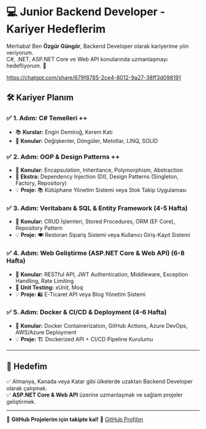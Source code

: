 # 💻 Junior Backend Developer - Kariyer Hedeflerim

Merhaba! Ben **Özgür Güngör**, Backend Developer olarak kariyerime yön veriyorum.  
C#, .NET, ASP.NET Core ve Web API konularında uzmanlaşmayı hedefliyorum. 🚀  



https://chatgpt.com/share/679f8785-2ce4-8012-9a27-38ff3d098191

## 🛠 Kariyer Planım

### ✅ 1. Adım: C# Temelleri ++
- 📚 **Kurslar:** Engin Demiroğ, Kerem Katı  
- 🔹 **Konular:** Değişkenler, Döngüler, Metotlar, LINQ, SOLID  

### ✅ 2. Adım: OOP & Design Patterns ++
- 🔹 **Konular:** Encapsulation, Inheritance, Polymorphism, Abstraction  
- 🎯 **Ekstra:** Dependency Injection (DI), Design Patterns (Singleton, Factory, Repository)  
- 💡 **Proje:** 📚 Kütüphane Yönetim Sistemi veya Stok Takip Uygulaması  

### ✅ 3. Adım: Veritabanı & SQL & Entity Framework (4-5 Hafta)
- 🔹 **Konular:** CRUD İşlemleri, Stored Procedures, ORM (EF Core), Repository Pattern  
- 💡 **Proje:** 🍽 Restoran Sipariş Sistemi veya Kullanıcı Giriş-Kayıt Sistemi  

### ✅ 4. Adım: Web Geliştirme (ASP.NET Core & Web API) (6-8 Hafta)
- 🔹 **Konular:** RESTful API, JWT Authentication, Middleware, Exception Handling, Rate Limiting  
- 🔹 **Unit Testing:** xUnit, Moq  
- 💡 **Proje:** 🛍 E-Ticaret API veya Blog Yönetim Sistemi  

### ✅ 5. Adım: Docker & CI/CD & Deployment (4-6 Hafta)
- 🔹 **Konular:** Docker Containerization, GitHub Actions, Azure DevOps, AWS/Azure Deployment  
- 💡 **Proje:** 🏗 Dockerized API + CI/CD Pipeline Kurulumu  

---

## 🚀 Hedefim  
✅ Almanya, Kanada veya Katar gibi ülkelerde uzaktan Backend Developer olarak çalışmak.  
✅ **ASP.NET Core & Web API** üzerine uzmanlaşmak ve sağlam projeler geliştirmek.  

---

📌 **GitHub Projelerim için takipte kal!** 🔗 [GitHub Profilim](https://github.com/ozgurgungor1)  
